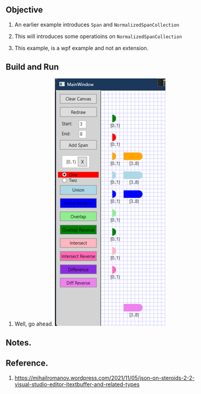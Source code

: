 ## Objective

1. An earlier example introduces `Span` and `NormalizedSpanCollection` 

2. This will introduces some operatioins on `NormalizedSpanCollection`

3. This example, is a wpf example and not an extension.

## Build and Run
1. Well, go ahead.
![Running the app](Images/50_50_RunSample.png)

## Notes.


## Reference.
1. https://mihailromanov.wordpress.com/2021/11/05/json-on-steroids-2-2-visual-studio-editor-itextbuffer-and-related-types


